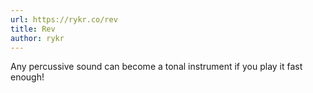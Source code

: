 ```yaml
---
url: https://rykr.co/rev
title: Rev
author: rykr
---
```


Any percussive sound can become a tonal instrument if you play it fast enough!

